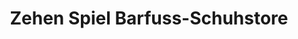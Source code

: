 ---
title: "Zehen Spiel Barfuss-Schuhstore"
url: /erbach/zehen-spiel-barfuss-schuhstore/
shop: Schuhe
---